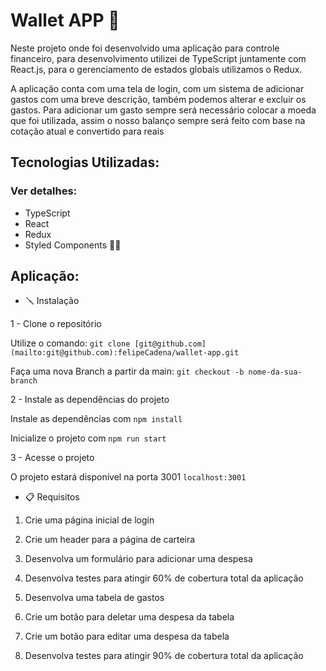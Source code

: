 # Wallet APP 🏦

<p>Neste projeto onde foi desenvolvido uma aplicação para controle financeiro, para desenvolvimento utilizei de TypeScript juntamente com React.js, para o gerenciamento de estados globais utilizamos o Redux.</p>

<p>A aplicação conta com uma tela de login, com um sistema de adicionar gastos com uma breve descrição, também podemos alterar e excluir os gastos. Para adicionar um gasto sempre será necessário colocar a moeda que foi utilizada, assim o nosso balanço sempre será feito com base na cotação atual e convertido para reais</p>

## Tecnologias Utilizadas:

### Ver detalhes:

- TypeScript
- React
- Redux
- Styled Components 💅🏻

## Aplicação:

- 🪛 Instalação

1 - Clone o repositório

Utilize o comando: ``` git clone [git@github.com](mailto:git@github.com):felipeCadena/wallet-app.git ```

Faça uma nova Branch a partir da main: ``` git checkout -b nome-da-sua-branch ```

2 - Instale as dependências do projeto

Instale as dependências com ``` npm install ```

Inicialize o projeto com ``` npm run start ```

3 - Acesse o projeto

O projeto estará disponível na porta 3001 ``` localhost:3001 ```

- 📋 Requisitos

1. Crie uma página inicial de login

2. Crie um header para a página de carteira

3. Desenvolva um formulário para adicionar uma despesa

4. Desenvolva testes para atingir 60% de cobertura total da aplicação

5. Desenvolva uma tabela de gastos

6. Crie um botão para deletar uma despesa da tabela

7. Crie um botão para editar uma despesa da tabela

8. Desenvolva testes para atingir 90% de cobertura total da aplicação

